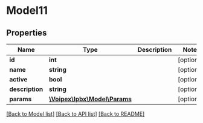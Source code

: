 # Model11

## Properties
Name | Type | Description | Notes
------------ | ------------- | ------------- | -------------
**id** | **int** |  | [optional] 
**name** | **string** |  | [optional] 
**active** | **bool** |  | [optional] 
**description** | **string** |  | [optional] 
**params** | [**\Voipex\Ipbx\Model\Params**](Params.md) |  | [optional] 

[[Back to Model list]](../../README.md#documentation-for-models) [[Back to API list]](../../README.md#documentation-for-api-endpoints) [[Back to README]](../../README.md)

